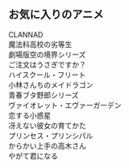 ﻿## お気に入りのアニメ
CLANNAD  
魔法科高校の劣等生  
劇場版空の境界シリーズ  
ご注文はうさぎですか？  
ハイスクール・フリート  
小林さんちのメイドラゴン  
青春ブタ野郎シリーズ  
ヴァイオレット・エヴァーガーデン  
恋する小惑星  
冴えない彼女の育てかた  
プリンセス・プリンシパル  
からかい上手の高木さん  
やがて君になる  
